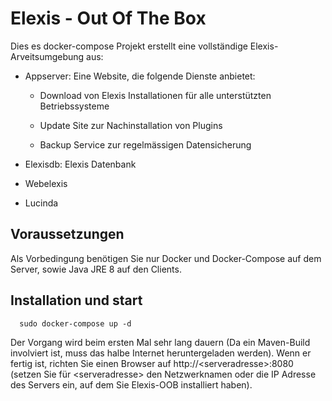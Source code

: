 # Elexis - Out Of The Box

Dies es docker-compose Projekt erstellt eine vollständige Elexis-Arveitsumgebung aus:

* Appserver: Eine Website, die folgende Dienste anbietet:
  
  * Download von Elexis Installationen für alle unterstützten Betriebssysteme

  * Update Site zur Nachinstallation von Plugins

  * Backup Service zur regelmässigen Datensicherung

* Elexisdb: Elexis Datenbank

* Webelexis

* Lucinda

## Voraussetzungen

Als Vorbedingung benötigen Sie nur Docker und Docker-Compose auf dem Server, sowie Java JRE 8 auf den Clients. 

## Installation und start

      sudo docker-compose up -d

Der Vorgang wird beim ersten Mal sehr lang dauern (Da ein Maven-Build involviert ist, muss das halbe Internet heruntergeladen werden). Wenn er fertig ist, richten Sie einen Browser auf http://&lt;serveradresse&gt;:8080 (setzen Sie für &lt;serveradresse&gt; den Netzwerknamen oder die IP Adresse des Servers ein, auf dem Sie Elexis-OOB installiert haben).
